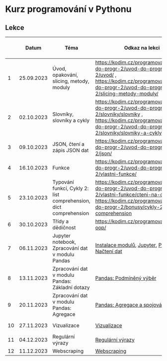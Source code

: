 # Kurz programování v Pythonu

## Lekce

|    | Datum     | Téma             | Odkaz na lekci                                                           | Odkaz na úkol | Řešení úkolu  
| -- | --------- | ---------------- | ------------------------------------------------------------------------ | ------------- | -------------
| 1  | 25.09.2023 | Úvod, opakování, slicing, metody, moduly | https://kodim.cz/programovani/uvod-do-progr-2/uvod-do-programovani-2/uvod/ , https://kodim.cz/programovani/uvod-do-progr-2/uvod-do-programovani-2/slicing-metody-moduly/ | [ukol-01](https://github.com/JankaMarschalkova/python-podzim-pondeli-2023/blob/main/ukoly/ukol-01.md) | [úkol 1](./ukol_01.py)
| 2  | 02.10.2023 | Slovníky, slovníky a cykly | https://kodim.cz/programovani/uvod-do-progr-2/uvod-do-programovani-2/slovniky/slovniky ,  https://kodim.cz/programovani/uvod-do-progr-2/uvod-do-programovani-2/slovniky/slovniky-a-cykly  | [ukol-02](https://github.com/JankaMarschalkova/python-podzim-pondeli-2023/blob/main/ukoly/ukol-02.md) | [úkol 2](.tree/main/ukol_02)
| 3  | 09.10.2023 | JSON, čtení a zápis JSON dat | https://kodim.cz/programovani/uvod-do-progr-2/uvod-do-programovani-2/json/ | [ukol-03](https://github.com/JankaMarschalkova/python-podzim-pondeli-2023/blob/main/ukoly/ukol-03.md) | [úkol 3](./ukol_03.py)
| 4  | 16.10.2023 | Funkce | https://kodim.cz/programovani/uvod-do-progr-2/uvod-do-programovani-2/vlastni-funkce/ | [ukol-04](https://github.com/JankaMarschalkova/python-podzim-pondeli-2023/blob/main/ukoly/ukol-04.md) | [úkol 4](./ukol_04.py)
| 5  | 23.10.2023 | Typování funkcí, Cykly 2: list comprehension, dict comprehension | https://kodim.cz/programovani/uvod-do-progr-2/uvod-do-programovani-2/vlastni-funkce/cteni-na-doma , https://kodim.cz/programovani/uvod-do-progr-2/bonusy/cykly-2/list-comprehension | [ukol-05](https://github.com/JankaMarschalkova/python-podzim-pondeli-2023/blob/main/ukoly/ukol-05.md) | [úkol 5](./ukol_05.py)
| 6  | 30.10.2023 |  Třídy a dědičnost | https://kodim.cz/programovani/python-oop/ | [ukol-06](https://github.com/JankaMarschalkova/python-podzim-pondeli-2023/blob/main/ukoly/ukol-06.md) | [úkol 6](./ukol_06.py)
| 7  | 06.11.2023 | Jupyter notebook, Zpracování dat v modulu Pandas | [Instalace modulů](https://kodim.cz/analyza-dat/python-data-1/python-pro-data-1/instalace/instalace-modulu), [Jupyter](https://kodim.cz/analyza-dat/python-data-1/bonusy/jupyter/jupyter), [Pandas: Načtení dat](https://kodim.cz/analyza-dat/python-data-1/python-pro-data-1/nacteni-dat/nacteni-dat) | [ukol-07](https://github.com/JankaMarschalkova/python-podzim-pondeli-2023/blob/main/ukoly/ukol-07.md) | [úkol 7](./ukol_07.py)
| 8  | 13.11.2023 | Zpracování dat v modulu Pandas: Základní dotazy | [Pandas: Podmíněný výběr](https://kodim.cz/analyza-dat/python-data-1/python-pro-data-1/podmineny-vyber/podmineny-vyber)| [ukol-08](https://github.com/JankaMarschalkova/python-podzim-pondeli-2023/blob/main/ukoly/ukol-08.md) | [úkol 8](./ukol_08.py)
| 9 | 20.11.2023 | Zpracování dat v modulu Pandas: Agregace | [Pandas: Agregace a spojování](https://kodim.cz/analyza-dat/python-data-1/python-pro-data-1/agregace-a-spojovani/pokrocile-upravy) | [ukol-09](https://github.com/JankaMarschalkova/python-podzim-pondeli-2023/blob/main/ukoly/ukol-09.md) | [úkol 9](./ukol_09.py)
| 10 | 27.11.2023 | Vizualizace | [Vizualizace](https://kodim.cz/analyza-dat/python-data-1/python-pro-data-1/vizualizace/vizualizace) | [ukol-10](https://github.com/JankaMarschalkova/python-podzim-pondeli-2023/blob/main/ukoly/ukol-10.md) | [úkol 10](./ukol_10.py)
| 11 | 04.12.2023 | Regulární výrazy | [Regulární výrazy](https://kodim.cz/analyza-dat/python-data-1/ziskavani-dat/regularni-vyrazy/regularni-vyrazy) | [ukol-11](https://github.com/JankaMarschalkova/python-podzim-pondeli-2023/blob/main/ukoly/ukol-11.md) | [úkol 11](./ukol_11.py)
| 12 | 11.12.2023 | Webscraping | [Webscraping](https://kodim.cz/analyza-dat/python-data-1/ziskavani-dat/webscraping) | NaN


